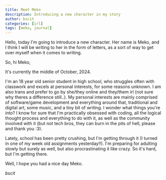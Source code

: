 ```yaml
---
title: Meet Meko
description: Introducing a new character in my story
author: bscit
categories: [irl]
tags: [meko, journal]
---
```


Hello, today I'm going to introduce a new character. Her name is Meko, and I think I will be writing to her in the form of letters, as a sort of way to get over myself when it comes to writing.

So, hi Meko,

It's currently the middle of October, 2024.

I'm an 18 year old senior student in high school, who struggles often with classwork and excels at personal interests, for some reasons unknown. I am also trans and prefer to go by she/they online and they/them irl (not sure why theres a difference still..). My personal interests are mainly comprised of software/game development and everything around that, traditional and digital art, some music, and a tiny bit of writing. I wonder what things you're into? I know for sure that I'm practically obsessed with coding, all the logical thought process and everything to do with it, as well as the community involved with it (but not tech bros, they can burn in the pits of hell, please and thank you :3).

Lately, school has been pretty crushing, but I'm getting through it (I turned in one of my week old assignments yesterday!!). I'm preparing for adulting slowly but surely as well, but also procrastinating it like crazy. So it's hard, but I'm getting there.

Well, I hope you had a nice day Meko.

<cite>bscit</cite>
